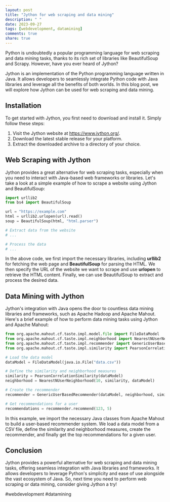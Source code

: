 ```yaml
---
layout: post
title: "Jython for web scraping and data mining"
description: " "
date: 2023-09-27
tags: [webdevelopment, datamining]
comments: true
share: true
---
```


Python is undoubtedly a popular programming language for web scraping and data mining tasks, thanks to its rich set of libraries like BeautifulSoup and Scrapy. However, have you ever heard of Jython?

Jython is an implementation of the Python programming language written in Java. It allows developers to seamlessly integrate Python code with Java libraries and leverage all the benefits of both worlds. In this blog post, we will explore how Jython can be used for web scraping and data mining.

## Installation

To get started with Jython, you first need to download and install it. Simply follow these steps:

1. Visit the Jython website at https://www.jython.org/.
2. Download the latest stable release for your platform.
3. Extract the downloaded archive to a directory of your choice.

## Web Scraping with Jython

Jython provides a great alternative for web scraping tasks, especially when you need to interact with Java-based web frameworks or libraries. Let's take a look at a simple example of how to scrape a website using Jython and BeautifulSoup:

```python
import urllib2
from bs4 import BeautifulSoup

url = "https://example.com"
html = urllib2.urlopen(url).read()
soup = BeautifulSoup(html, "html.parser")

# Extract data from the website
# ...

# Process the data
# ...
```

In the above code, we first import the necessary libraries, including **urllib2** for fetching the web page and **BeautifulSoup** for parsing the HTML. We then specify the URL of the website we want to scrape and use **urlopen** to retrieve the HTML content. Finally, we can use BeautifulSoup to extract and process the desired data.

## Data Mining with Jython

Jython's integration with Java opens the door to countless data mining libraries and frameworks, such as Apache Hadoop and Apache Mahout. Here's a brief example of how to perform data mining tasks using Jython and Apache Mahout:

```python
from org.apache.mahout.cf.taste.impl.model.file import FileDataModel
from org.apache.mahout.cf.taste.impl.neighborhood import NearestNUserNeighborhood
from org.apache.mahout.cf.taste.impl.recommender import GenericUserBasedRecommender
from org.apache.mahout.cf.taste.impl.similarity import PearsonCorrelationSimilarity

# Load the data model
dataModel = FileDataModel(java.io.File("data.csv"))

# Define the similarity and neighborhood measures
similarity = PearsonCorrelationSimilarity(dataModel)
neighborhood = NearestNUserNeighborhood(10, similarity, dataModel)

# Create the recommender
recommender = GenericUserBasedRecommender(dataModel, neighborhood, similarity)

# Get recommendations for a user
recommendations = recommender.recommend(123, 5)
```

In this example, we import the necessary Java classes from Apache Mahout to build a user-based recommender system. We load a data model from a CSV file, define the similarity and neighborhood measures, create the recommender, and finally get the top recommendations for a given user.

## Conclusion

Jython provides a powerful alternative for web scraping and data mining tasks, offering seamless integration with Java libraries and frameworks. It allows developers to leverage Python's simplicity and ease of use alongside the vast ecosystem of Java. So, next time you need to perform web scraping or data mining, consider giving Jython a try!

#webdevelopment #datamining